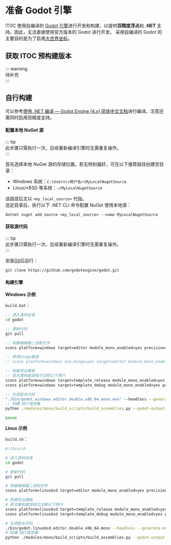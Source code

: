 # 准备 Godot 引擎

ITOC 使用自编译的 [Godot 引擎](https://godotengine.org/)进行开发和构建，以提供**双精度浮点**和 **.NET** 支持。因此，无法直接使用官方版本的 Godot 进行开发。
采用自编译的 Godot 的主要目的是为了启用[大世界坐标](https://docs.godotengine.org/zh-cn/4.x/tutorials/physics/large_world_coordinates.html)。

## 获取 ITOC 预构建版本

::: warning  
待补充  
:::

## 自行构建

可以参考[使用 .NET 编译 — Godot Engine (4.x) 简体中文文档](https://docs.godotengine.org/zh-cn/4.x/contributing/development/compiling/compiling_with_dotnet.html)进行编译。注意还需同时启用双精度支持。

#### 配置本地 NuGet 源

::: tip  
此步骤只需执行一次，后续重新编译引擎时无需重复操作。  
:::

首先选择本地 NuGet 源的存储位置。若无特别偏好，可在以下推荐路径创建空目录：

- Windows 系统：`C:\Users\<用户名>\MyLocalNugetSource`
- Linux/\*BSD 等系统：`~/MyLocalNugetSource`

该路径后文以 `<my_local_source>` 代指。  
选定目录后，执行以下 .NET CLI 命令配置 NuGet 使用本地源：

```shell
dotnet nuget add source <my_local_source> --name MyLocalNugetSource
```

#### 获取源代码

::: tip  
此步骤只需执行一次，后续重新编译引擎时无需重复操作。  
:::

安装[Git](https://git-scm.com/)后运行：

```shell
git clone https://github.com/godotengine/godot.git
```

#### 构建引擎

**Windows 示例**

`build.bat`：

```bat
:: 进入源码目录
cd godot

:: 更新代码
git pull

:: 构建编辑器二进制文件
scons platform=windows target=editor module_mono_enabled=yes precision=double

:: 使用mingw编译
:: scons platform=windows use_mingw=yes target=editor module_mono_enabled=yes precision=double

:: 构建导出模板
:: 若无需构建游戏可注释以下两行
scons platform=windows target=template_release module_mono_enabled=yes precision=double
scons platform=windows target=template_debug module_mono_enabled=yes precision=double

:: 生成胶水代码
"./bin/godot.windows.editor.double.x86_64.mono.exe" --headless --generate-mono-glue modules/mono/glue
:: 构建.NET程序集
python ./modules/mono/build_scripts/build_assemblies.py --godot-output-dir=./bin --push-nupkgs-local <my_local_source> --precision=double

pause
```

**Linux 示例**

`build.sh`：

```sh
#!/bin/sh

# 进入源码目录
cd godot

# 更新代码
git pull

# 构建编辑器二进制文件
scons platform=linuxbsd target=editor module_mono_enabled=yes precision=double

# 构建导出模板
# 若无需构建游戏可注释以下两行
scons platform=linuxbsd target=template_release module_mono_enabled=yes precision=double
scons platform=linuxbsd target=template_debug module_mono_enabled=yes precision=double

# 生成胶水代码
./bin/godot.linuxbsd.editor.double.x86_64.mono --headless --generate-mono-glue modules/mono/glue
# 构建.NET程序集
python ./modules/mono/build_scripts/build_assemblies.py --godot-output-dir=./bin --push-nupkgs-local <my_local_source> --precision=double
```
